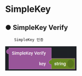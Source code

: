 # SimpleKey

## ● SimpleKey Verify

        SimpleKey 인증

![](../../.gitbook/assets/image%20%28260%29.png)

